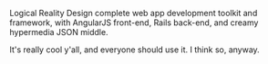 Logical Reality Design complete web app development toolkit and framework, with AngularJS front-end, Rails back-end, and creamy hypermedia JSON middle.

It's really cool y'all, and everyone should use it. I think so, anyway.
